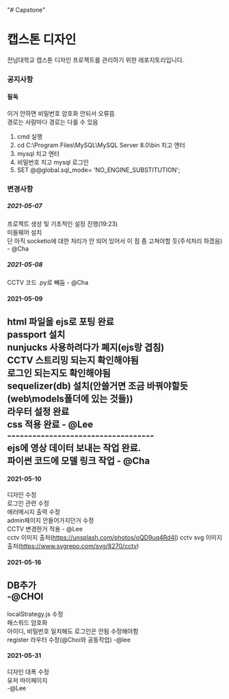 "# Capstone" 

# 캡스톤 디자인
전남대학교 캡스톤 디자인 프로젝트를 관리하기 위한 레포지토리입니다.<br/>

### 공지사항
#### 필독
이거 안하면 비밀번호 암호화 안되서 오류뜸</br> 
경로는 사람마다 경로는 다를 수 있음</br>
1. cmd 실행
2. cd C:\Program Files\MySQL\MySQL Server 8.0\bin 치고 엔터
3. mysql 치고 엔터
4. 비밀번호 치고 mysql 로그인
5. SET @@global.sql_mode= 'NO_ENGINE_SUBSTITUTION';

### 변경사항
##### 2021-05-07
프로젝트 생성 및 기초적인 설정 진행(19:23) <br/>
미들웨어 설치 <br/>
단 아직 socketio에 대한 처리가 안 되어 있어서 이 점 좀 고쳐야할 듯(주석처리 하겠음) - @Cha<br/>

##### 2021-05-08
CCTV 코드 .py로 빼둠 - @Cha<br/>

#### 2021-05-09

html 파일을 ejs로 포팅 완료<br/>
passport 설치 <br/>
nunjucks 사용하려다가 폐지(ejs랑 겹침)<br/>
CCTV 스트리밍 되는지 확인해야됨<br/>
로그인 되는지도 확인해야됨<br/>
sequelizer(db) 설치(안쓸거면 조금 바꿔야할듯(web\models폴더에 있는 것들))<br/>
라우터 설정 완료<br/>
css 적용 완료 - @Lee<br/>
----------------------------------- <br/>
ejs에 영상 데이터 보내는 작업 완료. <br/>
파이썬 코드에 모델 링크 작업 - @Cha<br/>
-----------------------------------

#### 2021-05-10
디자인 수정<br/>
로그인 관련 수정</br>
에러메시지 출력 수정</br>
admin페이지 안들어가지던거 수정</br>
CCTV 변경한거 적용 - @Lee<br/>
cctv 이미지 출처(https://unsplash.com/photos/oQD9uq4Rd4I)
cctv svg 이미지 출처(https://www.svgrepo.com/svg/8270/cctv)


#### 2021-05-16
DB추가<br>
-@CHOI
-----------------------------------------------
localStrategy.js 수정</br>
패스워드 암호화</br>
아이디, 비밀번호 일치해도 로그인은 안됨 수정해야함</br>
register 라우터 수정(@Choi와 공동작업) -@lee</br>

#### 2021-05-31
디자인 대폭 수정<br>
유저 마이페이지<br>
-@Lee
